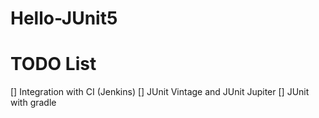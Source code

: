 # Hello-JUnit5

# TODO List
[] Integration with CI (Jenkins)
[] JUnit Vintage and JUnit Jupiter
[] JUnit with gradle
